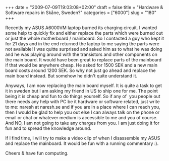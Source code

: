 +++
date = "2009-07-09T19:03:08+02:00"
draft = false
title = "Hardware & Software repairs in Skåne, Sweden?"
categories = ["6000"]
slug = "180"
+++

Recently my ASUS A6000VM laptop burned its charging circuit. I wanted some help to quickly fix and either replace the parts which were burned out or just the whole motherboard / mainboard. So I contacted a guy who kept it for 21 days and in the end returned the laptop to me saying the parts were not available! I was quitte surprised and asked him as to what he was doing and he was playing around with the transistors and other components on the main board. It would have been great to replace parts of the mainboard if that would be anywhere cheap. He asked for 1500 SEK and a new main board costs around 1200 SEK. So why not just go ahead and replace the main board instead. But somehow he didn't quite understand it.

Anyways, I am now replacing the main board myself. It is quite a task to get it in sweden but I am asking my friend in US to ship one for me. The point being it is cheap and fun to do things yourself. So if any of  you people out there needs any help with PC be it hardware or software related, just write to me: naresh at naresh.se and if you are in a place where I can reach you, then I would be glad to help you out else I can always talk on the phone or email or chat or whatever medium is accessible to me and you of course. And NO, I am not going to take any charges from you. I am just doing it for fun and to spread the knowledge around.

If I find time, I will try to make a video clip of when I disassemble my ASUS and replace the mainboard. It would be fun with a running commentary :).

Cheers &amp; have fun computing.
